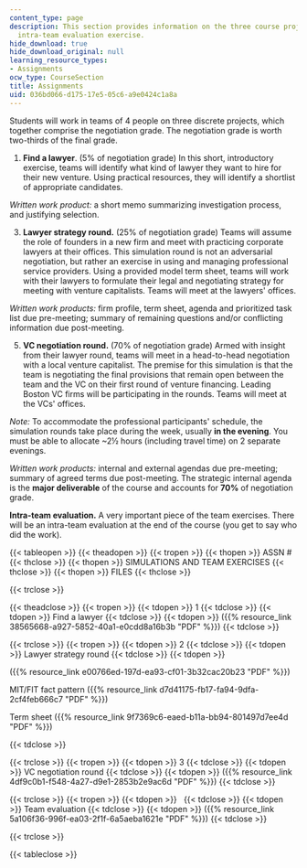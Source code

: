 ```yaml
---
content_type: page
description: This section provides information on the three course projects and an
  intra-team evaluation exercise.
hide_download: true
hide_download_original: null
learning_resource_types:
- Assignments
ocw_type: CourseSection
title: Assignments
uid: 036bd066-d175-17e5-05c6-a9e0424c1a8a
---
```


Students will work in teams of 4 people on three discrete projects, which together comprise the negotiation grade. The negotiation grade is worth two-thirds of the final grade.

1.  **Find a lawyer**. (5% of negotiation grade) In this short, introductory exercise, teams will identify what kind of lawyer they want to hire for their new venture. Using practical resources, they will identify a shortlist of appropriate candidates.

_Written work product:_ a short memo summarizing investigation process, and justifying selection.

3.  **Lawyer strategy round.** (25% of negotiation grade) Teams will assume the role of founders in a new firm and meet with practicing corporate lawyers at their offices. This simulation round is not an adversarial negotiation, but rather an exercise in using and managing professional service providers. Using a provided model term sheet, teams will work with their lawyers to formulate their legal and negotiating strategy for meeting with venture capitalists. Teams will meet at the lawyers' offices.

_Written work products:_ firm profile, term sheet, agenda and prioritized task list due pre-meeting; summary of remaining questions and/or conflicting information due post-meeting.

5.  **VC negotiation round.** (70% of negotiation grade) Armed with insight from their lawyer round, teams will meet in a head-to-head negotiation with a local venture capitalist. The premise for this simulation is that the team is negotiating the final provisions that remain open between the team and the VC on their first round of venture financing. Leading Boston VC firms will be participating in the rounds. Teams will meet at the VCs' offices.

_Note:_ To accommodate the professional participants' schedule, the simulation rounds take place during the week, usually **in the evening**. You must be able to allocate ~2½ hours (including travel time) on 2 separate evenings.

_Written work products:_ internal and external agendas due pre-meeting; summary of agreed terms due post-meeting. The strategic internal agenda is the **major deliverable** of the course and accounts for **70%** of negotiation grade.

**Intra-team evaluation.** A very important piece of the team exercises. There will be an intra-team evaluation at the end of the course (you get to say who did the work).

{{< tableopen >}}
{{< theadopen >}}
{{< tropen >}}
{{< thopen >}}
ASSN #
{{< thclose >}}
{{< thopen >}}
SIMULATIONS AND TEAM EXERCISES
{{< thclose >}}
{{< thopen >}}
FILES
{{< thclose >}}

{{< trclose >}}

{{< theadclose >}}
{{< tropen >}}
{{< tdopen >}}
1
{{< tdclose >}}
{{< tdopen >}}
Find a lawyer
{{< tdclose >}}
{{< tdopen >}}
({{% resource_link 38565668-a927-5852-40a1-e0cdd8a16b3b "PDF" %}})
{{< tdclose >}}

{{< trclose >}}
{{< tropen >}}
{{< tdopen >}}
2
{{< tdclose >}}
{{< tdopen >}}
Lawyer strategy round
{{< tdclose >}}
{{< tdopen >}}


({{% resource_link e00766ed-197d-ea93-cf01-3b32cac20b23 "PDF" %}})

MIT/FIT fact pattern ({{% resource_link d7d41175-fb17-fa94-9dfa-2cf4feb666c7 "PDF" %}})

Term sheet ({{% resource_link 9f7369c6-eaed-b11a-bb94-801497d7ee4d "PDF" %}})


{{< tdclose >}}

{{< trclose >}}
{{< tropen >}}
{{< tdopen >}}
3
{{< tdclose >}}
{{< tdopen >}}
VC negotiation round
{{< tdclose >}}
{{< tdopen >}}
({{% resource_link 4df9c0b1-f548-4a27-d9e1-2853b2e9ac6d "PDF" %}})
{{< tdclose >}}

{{< trclose >}}
{{< tropen >}}
{{< tdopen >}}
 
{{< tdclose >}}
{{< tdopen >}}
Team evaluation
{{< tdclose >}}
{{< tdopen >}}
({{% resource_link 5a106f36-996f-ea03-2f1f-6a5aeba1621e "PDF" %}})
{{< tdclose >}}

{{< trclose >}}

{{< tableclose >}}